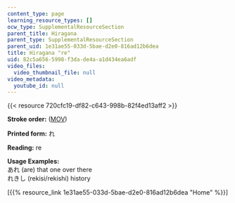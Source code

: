 ```yaml
---
content_type: page
learning_resource_types: []
ocw_type: SupplementalResourceSection
parent_title: Hiragana
parent_type: SupplementalResourceSection
parent_uid: 1e31ae55-033d-5bae-d2e0-816ad12b6dea
title: Hiragana "re"
uid: 82c5a656-5998-f3da-de4a-a1d434ea6adf
video_files:
  video_thumbnail_file: null
video_metadata:
  youtube_id: null
---
```


{{< resource 720cfc19-df82-c643-998b-82f4ed13aff2 >}}

**Stroke order:** ([MOV](http://www.archive.org/download/MITRES21F.01S10_HIRAGANA_CHARACTERS/0476.mov))

**Printed form:** れ

**Reading:** re

**Usage Examples:**  
あれ (are) that one over there  
れきし (rekisi/rekishi) history

  
\[{{% resource_link 1e31ae55-033d-5bae-d2e0-816ad12b6dea "Home" %}}\]
